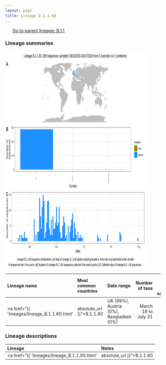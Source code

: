 ```yaml
---
layout: page
title: Lineage B.1.1.60
---
```




<p>
<ul class="actions small">
	 <a href="{{ 'lineages/lineage_B.1.1.1.html' | absolute_url }}" class="button special fit">Go to parent lineage: B.1.1</a>
</ul>
</p>
<h3> Lineage summaries</h3>

<img src="../assets/images/B.1.1.60.svg" alt="B.1.1.60 lineage summary figure" width="90%" height="700px" />


| Lineage name | Most common countries | Date range | Number of taxa |  Days since last sampling | Known Travel | Recall value |
|:-----|:-----|:-------|-------:|-------:|:---------|--------:|
| <a href="{{ 'lineages/lineage_B.1.1.60.html' | absolute_url }}">B.1.1.60</a> | UK (99%), Austria (0%), Bangladesh (0%) | March 19 to July 31 | 289 | 22 |  | 0.98 |

<h3>Lineage descriptions</h3>

| Lineage | Notes |
|:-----|:-----|
| <a href="{{ 'lineages/lineage_B.1.1.60.html' | absolute_url }}">B.1.1.60</a> | Northern Ireland lineage |

